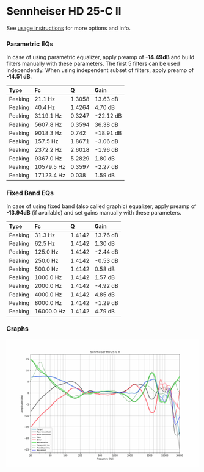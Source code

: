 # Sennheiser HD 25-C II
See [usage instructions](https://github.com/jaakkopasanen/AutoEq#usage) for more options and info.

### Parametric EQs
In case of using parametric equalizer, apply preamp of **-14.49dB** and build filters manually
with these parameters. The first 5 filters can be used independently.
When using independent subset of filters, apply preamp of **-14.51 dB**.

| Type    | Fc         |      Q | Gain      |
|:--------|:-----------|:-------|:----------|
| Peaking | 21.1 Hz    | 1.3058 | 13.63 dB  |
| Peaking | 40.4 Hz    | 1.4264 | 4.70 dB   |
| Peaking | 3119.1 Hz  | 0.3247 | -22.12 dB |
| Peaking | 5607.8 Hz  | 0.3594 | 36.38 dB  |
| Peaking | 9018.3 Hz  | 0.742  | -18.91 dB |
| Peaking | 157.5 Hz   | 1.8671 | -3.06 dB  |
| Peaking | 2372.2 Hz  | 2.6018 | -1.96 dB  |
| Peaking | 9367.0 Hz  | 5.2829 | 1.80 dB   |
| Peaking | 10579.5 Hz | 0.3597 | -2.27 dB  |
| Peaking | 17123.4 Hz | 0.038  | 1.59 dB   |

### Fixed Band EQs
In case of using fixed band (also called graphic) equalizer, apply preamp of **-13.94dB**
(if available) and set gains manually with these parameters.

| Type    | Fc         |      Q | Gain     |
|:--------|:-----------|:-------|:---------|
| Peaking | 31.3 Hz    | 1.4142 | 13.76 dB |
| Peaking | 62.5 Hz    | 1.4142 | 1.30 dB  |
| Peaking | 125.0 Hz   | 1.4142 | -2.44 dB |
| Peaking | 250.0 Hz   | 1.4142 | -0.53 dB |
| Peaking | 500.0 Hz   | 1.4142 | 0.58 dB  |
| Peaking | 1000.0 Hz  | 1.4142 | 1.57 dB  |
| Peaking | 2000.0 Hz  | 1.4142 | -4.92 dB |
| Peaking | 4000.0 Hz  | 1.4142 | 4.85 dB  |
| Peaking | 8000.0 Hz  | 1.4142 | -1.29 dB |
| Peaking | 16000.0 Hz | 1.4142 | 4.79 dB  |

### Graphs
![](./Sennheiser%20HD%2025-C%20II.png)